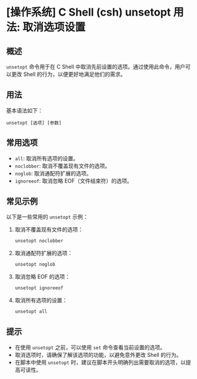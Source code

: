 # [操作系统] C Shell (csh) unsetopt 用法: 取消选项设置

## 概述
`unsetopt` 命令用于在 C Shell 中取消先前设置的选项。通过使用此命令，用户可以更改 Shell 的行为，以便更好地满足他们的需求。

## 用法
基本语法如下：
```
unsetopt [选项] [参数]
```

## 常用选项
- `all`: 取消所有选项的设置。
- `noclobber`: 取消不覆盖现有文件的选项。
- `noglob`: 取消通配符扩展的选项。
- `ignoreeof`: 取消忽略 EOF（文件结束符）的选项。

## 常见示例
以下是一些常用的 `unsetopt` 示例：

1. 取消不覆盖现有文件的选项：
   ```csh
   unsetopt noclobber
   ```

2. 取消通配符扩展的选项：
   ```csh
   unsetopt noglob
   ```

3. 取消忽略 EOF 的选项：
   ```csh
   unsetopt ignoreeof
   ```

4. 取消所有选项的设置：
   ```csh
   unsetopt all
   ```

## 提示
- 在使用 `unsetopt` 之前，可以使用 `set` 命令查看当前设置的选项。
- 取消选项时，请确保了解该选项的功能，以避免意外更改 Shell 的行为。
- 在脚本中使用 `unsetopt` 时，建议在脚本开头明确列出需要取消的选项，以提高可读性。